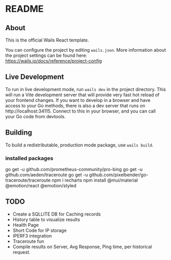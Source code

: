 # README

## About

This is the official Wails React template.

You can configure the project by editing `wails.json`. More information about the project settings can be found
here: https://wails.io/docs/reference/project-config

## Live Development

To run in live development mode, run `wails dev` in the project directory. This will run a Vite development
server that will provide very fast hot reload of your frontend changes. If you want to develop in a browser
and have access to your Go methods, there is also a dev server that runs on http://localhost:34115. Connect
to this in your browser, and you can call your Go code from devtools.

## Building

To build a redistributable, production mode package, use `wails build`.


### installed packages
go get -u github.com/prometheus-community/pro-bing
go get -u github.com/aeden/traceroute
go get -u github.com/pixelbender/go-traceroute/traceroute
npm i recharts
npm install @mui/material @emotion/react @emotion/styled


## TODO 

- Create a SQLLITE DB for Caching records
- History table to visualize results
- Health Page
- Short Code for IP storage
- IPERF3 integration
- Traceroute fun
- Compile results on Server, Avg Response, Ping time, per historical request.


